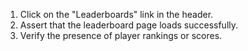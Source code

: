 1. Click on the "Leaderboards" link in the header.
2. Assert that the leaderboard page loads successfully.
3. Verify the presence of player rankings or scores.